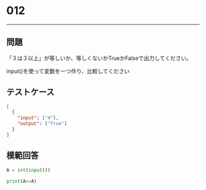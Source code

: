 # 012

---

## 問題

「３は３以上」が等しいか、等しくないかTrueかFalseで出力してください。

input()を使って変数を一つ作り、比較してください

## テストケース

```json
[
  {
    "input": ["4"],
    "output": ["True"]
  }
]
```

## 模範回答

```python
A = int(input())

print(A>=A)
```
